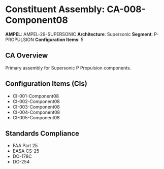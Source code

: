 # Constituent Assembly: CA-008-Component08

**AMPEL**: AMPEL-29-SUPERSONIC
**Architecture**: Supersonic
**Segment**: P-PROPULSION
**Configuration Items**: 5

## CA Overview
Primary assembly for Supersonic P Propulsion components.

## Configuration Items (CIs)
- CI-001-Component08
- CI-002-Component08
- CI-003-Component08
- CI-004-Component08
- CI-005-Component08

## Standards Compliance
- FAA Part 25
- EASA CS-25
- DO-178C
- DO-254
